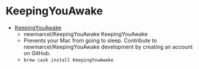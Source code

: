 # KeepingYouAwake
- [KeepingYouAwake](https://github.com/newmarcel/KeepingYouAwake)
  -  newmarcel/KeepingYouAwake KeepingYouAwake
  - Prevents your Mac from going to sleep. Contribute to newmarcel/KeepingYouAwake development by creating an account on GitHub.
  - `brew cask install KeepingYouAwake`
